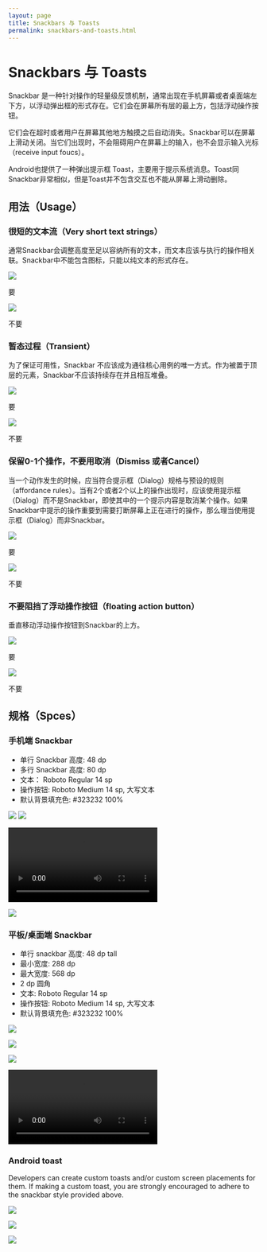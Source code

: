 ```yaml
---
layout: page
title: Snackbars 与 Toasts
permalink: snackbars-and-toasts.html
---
```



# Snackbars 与 Toasts

Snackbar 是一种针对操作的轻量级反馈机制，通常出现在手机屏幕或者桌面端左下方，以浮动弹出框的形式存在。它们会在屏幕所有层的最上方，包括浮动操作按钮。

它们会在超时或者用户在屏幕其他地方触摸之后自动消失。Snackbar可以在屏幕上滑动关闭。当它们出现时，不会阻碍用户在屏幕上的输入，也不会显示输入光标（receive input foucs）。

Android也提供了一种弹出提示框 Toast，主要用于提示系统消息。Toast同Snackbar非常相似，但是Toast并不包含交互也不能从屏幕上滑动删除。



## 用法（Usage）

### 很短的文本流（Very short text strings）

通常Snackbar会调整高度至足以容纳所有的文本，而文本应该与执行的操作相关联。Snackbar中不能包含图标，只能以纯文本的形式存在。

![](images/components-toasts-usage-spec_toast_do_20_large_mdpi.png)

要


![](images/components-toasts-usage-spec_toast_dont_20_large_mdpi.png)

不要


### 暂态过程（Transient）

为了保证可用性，Snackbar 不应该成为通往核心用例的唯一方式。作为被置于顶层的元素，Snackbar不应该持续存在并且相互堆叠。

![](images/components-toasts-usage-spec_toast_do_22_large_mdpi.png)

要

![](images/components-toasts-usage-spec_toast_dont_22_large_mdpi.png)

不要


### 保留0-1个操作，不要用取消（Dismiss 或者Cancel）

当一个动作发生的时候，应当符合提示框（Dialog）规格与预设的规则（affordance rules）。当有2个或者2个以上的操作出现时，应该使用提示框（Dialog）而不是Snackbar，即使其中的一个提示内容是取消某个操作。如果Snackbar中提示的操作重要到需要打断屏幕上正在进行的操作，那么理当使用提示框（Dialog）而非Snackbar。

![](images/components-toasts-usage-spec_toast_do_24_large_mdpi.png)

要

![](images/components-toasts-usage-spec_toast_dont_24_large_mdpi.png)

不要

### 不要阻挡了浮动操作按钮（floating action button）

垂直移动浮动操作按钮到Snackbar的上方。

![](images/components-toasts-usage-spec_toast_do_26_large_mdpi.png)

要

![](images/components-toasts-usage-spec_toast_dont_26_large_mdpi.png)

不要

## 规格（Spces）

### 手机端 Snackbar

- 单行 Snackbar 高度: 48 dp
- 多行 Snackbar 高度: 80 dp
- 文本： Roboto Regular 14 sp
- 操作按钮: Roboto Medium 14 sp, 大写文本
- 默认背景填充色: #323232 100%

![](images/components-toasts-specs-spec_toast_03_1_large_mdpi.png)
![](images/components-toasts-specs-spec_toast_03_2_large_mdpi.png)

<video crossorigin="anonymous"    controls >
<source src="http://materialdesign.qiniudn.com/videos/components-snackbars-and-toasts-specs-snackbar.single.line-dismissal_large_xhdpi.webm" type="video/webm">
</video>


![](images/components-toasts-3-spec_toast_06_large_mdpi.png)


 
### 平板/桌面端 Snackbar

- 单行 snackbar 高度: 48 dp tall
- 最小宽度: 288 dp
- 最大宽度: 568 dp
- 2 dp 圆角
- 文本: Roboto Regular 14 sp
- 操作按钮: Roboto Medium 14 sp, 大写文本
- 默认背景填充色: #323232 100%

![](images/components-toasts-specs-snackbar_toast_08_large_mdpi.png)

![](images/components-toasts-specs-snackbar_toast_10_large_mdpi.png)

![](images/components-toasts-specs-spec_toast_12_large_mdpi.png)

<video crossorigin="anonymous"    controls >
<source src="http://materialdesign.qiniudn.com/videos/components-snackbars-and-toasts-specs-snackbar.tablet-time.out_large_xhdpi.webm" type="video/webm">
</video>


### Android toast

Developers can create custom toasts and/or custom screen placements for them. If making a custom toast, you are strongly encouraged to adhere to the snackbar style provided above.

![](images/components-toasts--specs-snackbar_toast_14_large_mdpi.png)

![](images/components-toasts-specs-snackbar_toast_16_large_mdpi.png)

![](images/components-toasts-specs-spec_toast_18_large_mdpi.png)
